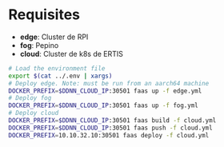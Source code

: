 # Requisites

- **edge**: Cluster de RPI
- **fog**: Pepino
- **cloud**: Cluster de k8s de ERTIS

```sh
# Load the environment file
export $(cat ../.env | xargs)
# Deploy edge. Note: must be run from an aarch64 machine
DOCKER_PREFIX=$DDNN_CLOUD_IP:30501 faas up -f edge.yml
# Deploy fog
DOCKER_PREFIX=$DDNN_CLOUD_IP:30501 faas up -f fog.yml
# Deploy cloud
DOCKER_PREFIX=$DDNN_CLOUD_IP:30501 faas build -f cloud.yml
DOCKER_PREFIX=$DDNN_CLOUD_IP:30501 faas push -f cloud.yml
DOCKER_PREFIX=10.10.32.10:30501 faas deploy -f cloud.yml
```
